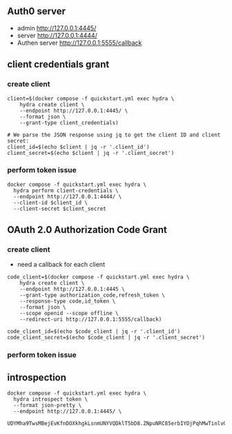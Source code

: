 
## Auth0 server
- admin  http://127.0.0.1:4445/
- server http://127.0.0.1:4444/
- Authen server http://127.0.0.1:5555/callback

## client credentials grant

### create client
```
client=$(docker compose -f quickstart.yml exec hydra \
    hydra create client \
    --endpoint http://127.0.0.1:4445/ \
    --format json \
    --grant-type client_credentials)

# We parse the JSON response using jq to get the client ID and client secret:
client_id=$(echo $client | jq -r '.client_id')
client_secret=$(echo $client | jq -r '.client_secret')

```
### perform token issue
```
docker compose -f quickstart.yml exec hydra \
  hydra perform client-credentials \
  --endpoint http://127.0.0.1:4444/ \
  --client-id $client_id \
  --client-secret $client_secret
```

## OAuth 2.0 Authorization Code Grant
### create client
- need a callback for each client
```
code_client=$(docker compose -f quickstart.yml exec hydra \
    hydra create client \
    --endpoint http://127.0.0.1:4445 \
    --grant-type authorization_code,refresh_token \
    --response-type code,id_token \
    --format json \
    --scope openid --scope offline \
    --redirect-uri http://127.0.0.1:5555/callback)

code_client_id=$(echo $code_client | jq -r '.client_id')
code_client_secret=$(echo $code_client | jq -r '.client_secret')
```
### perform token issue



## introspection

```
docker compose -f quickstart.yml exec hydra \
  hydra introspect token \
  --format json-pretty \
  --endpoint http://127.0.0.1:4445/ \
  UDYMha9TwsMBejEvKfnDOXkhgkLsnmUNYVQDklT5bD8.ZNpuNRC85erbIYDjPqhMwTinlvQmNTk_UvttcLQxFJY
```